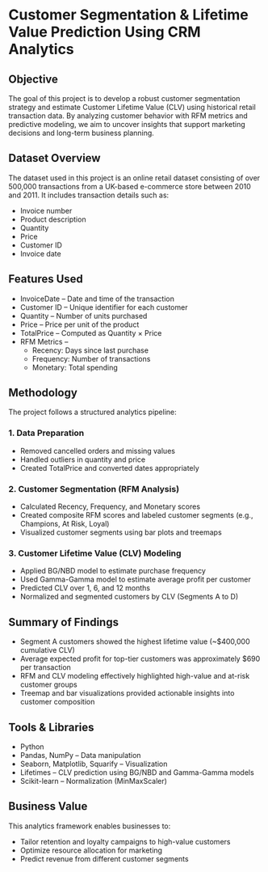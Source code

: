 
# Customer Segmentation & Lifetime Value Prediction Using CRM Analytics

## Objective

The goal of this project is to develop a robust customer segmentation strategy and estimate Customer Lifetime Value (CLV) using historical retail transaction data. By analyzing customer behavior with RFM metrics and predictive modeling, we aim to uncover insights that support marketing decisions and long-term business planning.

## Dataset Overview

The dataset used in this project is an online retail dataset consisting of over 500,000 transactions from a UK-based e-commerce store between 2010 and 2011. It includes transaction details such as:

- Invoice number
- Product description
- Quantity
- Price
- Customer ID
- Invoice date

## Features Used

- InvoiceDate – Date and time of the transaction  
- Customer ID – Unique identifier for each customer  
- Quantity – Number of units purchased  
- Price – Price per unit of the product  
- TotalPrice – Computed as Quantity × Price  
- RFM Metrics –  
  - Recency: Days since last purchase  
  - Frequency: Number of transactions  
  - Monetary: Total spending

## Methodology

The project follows a structured analytics pipeline:

### 1. Data Preparation
- Removed cancelled orders and missing values
- Handled outliers in quantity and price
- Created TotalPrice and converted dates appropriately

### 2. Customer Segmentation (RFM Analysis)
- Calculated Recency, Frequency, and Monetary scores
- Created composite RFM scores and labeled customer segments (e.g., Champions, At Risk, Loyal)
- Visualized customer segments using bar plots and treemaps

### 3. Customer Lifetime Value (CLV) Modeling
- Applied BG/NBD model to estimate purchase frequency
- Used Gamma-Gamma model to estimate average profit per customer
- Predicted CLV over 1, 6, and 12 months
- Normalized and segmented customers by CLV (Segments A to D)

## Summary of Findings

- Segment A customers showed the highest lifetime value (~$400,000 cumulative CLV)
- Average expected profit for top-tier customers was approximately $690 per transaction
- RFM and CLV modeling effectively highlighted high-value and at-risk customer groups
- Treemap and bar visualizations provided actionable insights into customer composition

## Tools & Libraries

- Python  
- Pandas, NumPy – Data manipulation  
- Seaborn, Matplotlib, Squarify – Visualization  
- Lifetimes – CLV prediction using BG/NBD and Gamma-Gamma models  
- Scikit-learn – Normalization (MinMaxScaler)

## Business Value

This analytics framework enables businesses to:
- Tailor retention and loyalty campaigns to high-value customers
- Optimize resource allocation for marketing
- Predict revenue from different customer segments
